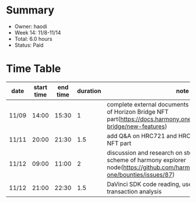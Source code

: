 # Summary
* Owner: haodi
* Week 14: 11/8-11/14
* Total: 6.0 hours
* Status: Paid

# Time Table
| date  | start time  | end time | duration  |  note |
|---|---|---|---|---|
| 11/09 | 14:00 | 15:30 | 1 | complete external documents and operation manuals of Horizon Bridge NFT part(https://docs.harmony.one/home/general/horizon-bridge/new-features) |
| 11/11 | 20:00 | 21:30 | 1.5 | add Q&A on HRC721 and HRC1155 for Horizon Bridge NFT part |
| 11/12 | 09:00 | 11:00 | 2 | discussion and research on storage separation scheme of harmony explorer node(https://github.com/harmony-one/bounties/issues/87) |
| 11/12 | 21:00 | 22:30 | 1.5 | DaVinci SDK code reading, use case execution and transaction analysis |